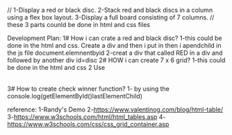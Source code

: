 // 1-Display a red or black disc.
2-Stack red and black discs in a column using a flex box layout.
3-Display a full board consisting of 7 columns.
// these 3 parts counld be done in html and css files

Development Plan:
1# How i can crate a red and black disc?
1-this could be done in the html and css. Create a div and then i put in then i apendchild in the js file
document.elemnentbyid
2-creat a div that called RED in a div and followed by another div id=disc
2# HOW i can create 7 x 6 grid?
1-this could be done in the html and css
2 Use <table> <tr></tr></table>
3# How to create check winner function?
1- by using the console.log(getElementById()lastElementChild)

reference:
1-Randy's Demo
2-https://www.valentinog.com/blog/html-table/
3-https://www.w3schools.com/html/html_tables.asp
4-https://www.w3schools.com/css/css_grid_container.asp
